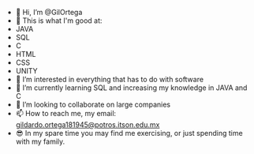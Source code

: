 - 👋 Hi, I’m @GilOrtega
- 🔬 This is what I'm good at:
- JAVA
- SQL
- C
- HTML
- CSS
- UNITY
- 👀 I’m interested in everything that has to do with software
- 🌱 I’m currently learning SQL and increasing my knowledge in JAVA and C
- 💞️ I’m looking to collaborate on large companies
- 📫 How to reach me, my email: gildardo.ortega181945@potros.itson.edu.mx
- 😎 In my spare time you may find me exercising, or just spending time with my family.

<!---
GilOrtega/GilOrtega is a ✨ special ✨ repository because its `README.md` (this file) appears on your GitHub profile.
You can click the Preview link to take a look at your changes.
--->
